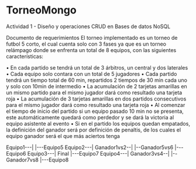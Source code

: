 # TorneoMongo
Actividad 1 - Diseño y operaciones CRUD en Bases de datos NoSQL

Documento de requerimientos
El torneo implementado es un torneo de futbol 5 corto, el cual cuenta solo con 3 fases ya que es un torneo relámpago donde se enfrenta un total de 8 equipos, con las siguientes características:

•	En cada partido se tendrá un total de 3 árbitros, un central y dos laterales
•	Cada equipo solo contara con un total de 5 jugadores
•	Cada partido tendrá un tiempo total de 60 min, repartidos 2 tiempos de 30 min cada uno y solo con 10min de intermedio
•	La acumulación de 2 tarjetas amarillas en un mismo partido para el mismo jugador dará como resultado una tarjeta roja
•	La acumulación de 3 tarjetas amarillas en dos partidos consecutivos para el mismo jugador dará como resultado una tarjeta roja
•	Al comenzar el tiempo de inicio del partido si un equipo pasado 10 min no se presenta, este automáticamente quedará como perdedor y se dará la victoria al equipo asistente al evento
•	Si en el partido los equipos quedan empatados, la definición del ganador será por definición de penaltis, de los cuales el equipo ganador será el que más aciertos tenga

Equipo1---|							                      |---Equipo5
Equipo2---|	Ganador1vs2--|		|--Ganador5vs6  |---Equipo6
Equipo3---|			          Final			          |---Equipo7
Equipo4---|	Ganador3vs4--|		|--Ganador7vs8  |---Equipo8
